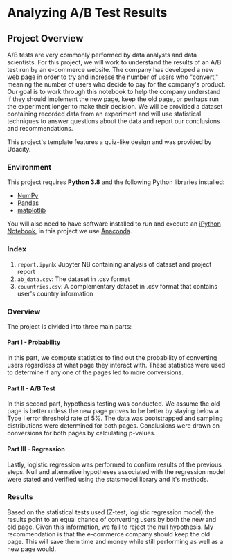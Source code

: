 # Analyzing A/B Test Results 

## Project Overview
A/B tests are very commonly performed by data analysts and data scientists. For this project, we will work to understand the results of an A/B test run by an e-commerce website. The company has developed a new web page in order to try and increase the number of users who "convert," meaning the number of users who decide to pay for the company's product. Our goal is to work through this notebook to help the company understand if they should implement the new page, keep the old page, or perhaps run the experiment longer to make their decision. We will be provided a dataset containing recorded data from an experiment and will use statistical techniques to answer questions about the data and report our conclusions and recommendations.

This project's template features a quiz-like design and was provided by Udacity.

### Environment

This project requires **Python 3.8** and the following Python libraries installed:

- [NumPy](http://www.numpy.org/)
- [Pandas](http://pandas.pydata.org)
- [matplotlib](http://matplotlib.org/)

You will also need to have software installed to run and execute an [iPython Notebook](http://ipython.org/notebook.html), in this project we use [Anaconda](https://www.continuum.io/downloads). 

### Index

1. `report.ipynb`: Jupyter NB containing analysis of dataset and project report
2. `ab_data.csv`: The dataset in .csv format
3. `couuntries.csv`: A complementary dataset in .csv format that contains user's country information

### Overview
The project is divided into three main parts:
#### Part I - Probability
In this part, we compute statistics to find out the probability of converting users regardless of what page they interact with. These statistics were used to determine if any one of the pages led to more conversions.
#### Part II - A/B Test
In this second part, hypothesis testing was conducted. We assume the old page is better unless the new page proves to be better by staying below a Type I error threshold rate of 5%. The data was bootstrapped and sampling distributions were determined for both pages. Conclusions were drawn on conversions for both pages by calculating p-values.
#### Part III - Regression
Lastly, logistic regression was performed to confirm results of the previous steps. Null and alternative hypotheses associated with the regression model were stated and verified using the statsmodel library and it's methods.

### Results
Based on the statistical tests used (Z-test, logistic regression model) the results point to an equal chance of converting users by both the new and old page. Given this information, we fail to reject the null hypothesis. My recommendation is that the e-commerce company should keep the old page. This will save them time and money while still performing as well as a new page would.

